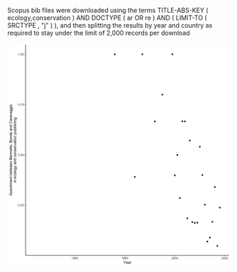 Scopus bib files were downloaded using the terms TITLE-ABS-KEY ( ecology,conservation )  AND  DOCTYPE ( ar  OR  re )  AND  ( LIMIT-TO ( SRCTYPE ,  "j" ) ), and then splitting the results by year and country as required to stay under the limit of 2,000 records per download


![Example figure showing how our surnames assortment in publishing has decreased over time](figures/dummy_plot.jpg)